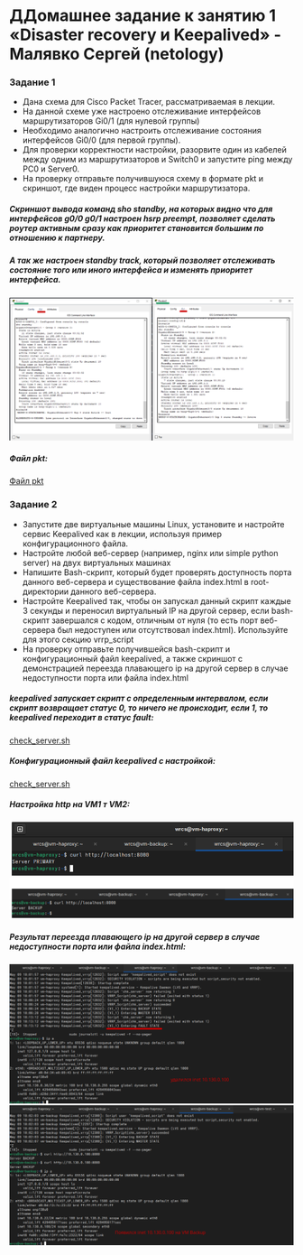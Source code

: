 # ДДомашнее задание к занятию 1 «Disaster recovery и Keepalived» - Малявко Сергей (netology)

### Задание 1
* Дана схема для Cisco Packet Tracer, рассматриваемая в лекции.
* На данной схеме уже настроено отслеживание интерфейсов маршрутизаторов Gi0/1 (для нулевой группы)
* Необходимо аналогично настроить отслеживание состояния интерфейсов Gi0/0 (для первой группы).
* Для проверки корректности настройки, разорвите один из кабелей между одним из маршрутизаторов и Switch0 и запустите ping между PC0 и Server0.
* На проверку отправьте получившуюся схему в формате pkt и скриншот, где виден процесс настройки маршрутизатора.

##### Скриншот вывода команд sho standby, на которых видно что для интерфейсов g0/0 g0/1 настроен hsrp preempt, позволяет сделать роутер активным сразу как приоритет становится большим по отношению к партнеру.
##### А так же настроен standby track, который позволяет отслеживать состояние того или иного интерфейса и изменять приоритет интерфейса.

![Скриншот настройки рис. 1](images/task1-1.png)
##### Файл pkt:
[Файл pkt](files/hsrp_advanced_Task1.pkt)

### Задание 2
* Запустите две виртуальные машины Linux, установите и настройте сервис Keepalived как в лекции, используя пример конфигурационного файла.
* Настройте любой веб-сервер (например, nginx или simple python server) на двух виртуальных машинах
* Напишите Bash-скрипт, который будет проверять доступность порта данного веб-сервера и существование файла index.html в root-директории данного веб-сервера.
* Настройте Keepalived так, чтобы он запускал данный скрипт каждые 3 секунды и переносил виртуальный IP на другой сервер, если bash-скрипт завершался с кодом, отличным от нуля (то есть порт веб-сервера был недоступен или отсутствовал index.html). Используйте для этого секцию vrrp_script
* На проверку отправьте получившейся bash-скрипт и конфигурационный файл keepalived, а также скриншот с демонстрацией переезда плавающего ip на другой сервер в случае недоступности порта или файла index.html

##### keepalived запускает скрипт с определенным интервалом, если скрипт возвращает статус 0, то ничего не происходит, если 1, то keepalived переходит в статус fault:
[check_server.sh](files/check_server.sh)

##### Конфигурационный файл keepalived с настройкой:
[check_server.sh](files/check_server.sh)

##### Настройка http на VM1 т VM2:
![Скриншот VM1 рис. 1](images/task2-1.png)
![Скриншот VM2 рис. 2](images/task2-2.png)

##### Результат переезда плавающего ip на другой сервер в случае недоступности порта или файла index.html:
![Скриншот VM1 рис. 3](images/task2-4.png)
![Скриншот VM1 рис. 4](images/task2-5.png)



